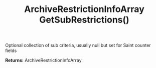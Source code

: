 ﻿---
uid: crmscript_ref_NSArchiveRestrictionInfo_GetSubRestrictions
title: ArchiveRestrictionInfoArray GetSubRestrictions()
intellisense: NSArchiveRestrictionInfo.GetSubRestrictions
keywords: NSArchiveRestrictionInfo, GetSubRestrictions
so.topic: reference
---

Optional collection of sub criteria, usually null but set for Saint counter fields

**Returns:** ArchiveRestrictionInfoArray


